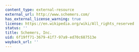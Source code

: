 ```yaml
---
content_type: external-resource
external_url: http://www.schemers.com/
has_external_license_warning: true
license: https://en.wikipedia.org/wiki/All_rights_reserved
status: ''
title: Schemers, Inc.
uid: 6f19ff71-3679-41f7-97a9-ed70c687513e
wayback_url: ''
---
```

